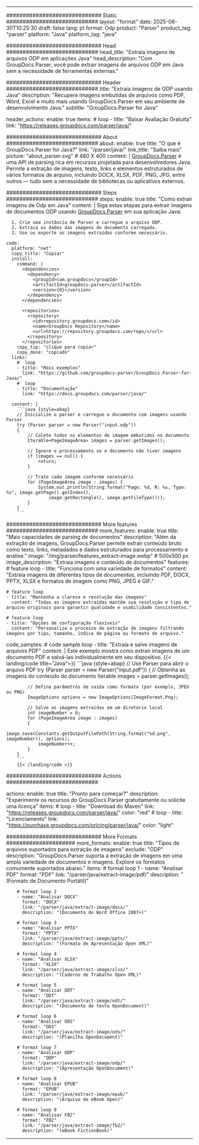 


---
############################# Static ############################
layout: "format"
date:  2025-06-30T10:25:30
draft: false
lang: pt
format: Odp
product: "Parser"
product_tag: "parser"
platform: "Java"
platform_tag: "java"

############################# Head ############################
head_title: "Extraia imagens de arquivos ODP em aplicações Java"
head_description: "Com GroupDocs.Parser, você pode extrair imagens de arquivos ODP em Java sem a necessidade de ferramentas externas."

############################# Header ############################
title: "Extraia imagens de ODP usando Java" 
description: "Recupere imagens embutidas de arquivos como PDF, Word, Excel e muito mais usando GroupDocs.Parser em seu ambiente de desenvolvimento Java."
subtitle: "GroupDocs.Parser for Java" 

header_actions:
  enable: true
  items:
    #  loop
    - title: "Baixar Avaliação Gratuita"
      link: "https://releases.groupdocs.com/parser/java/"
      
############################# About ############################
about:
    enable: true
    title: "O que é GroupDocs.Parser for Java?"
    link: "/parser/java/"
    link_title: "Saiba mais"
    picture: "about_parser.svg" # 480 X 400
    content: |
       [GroupDocs.Parser](/parser/java/) é uma API de parsing rica em recursos projetada para desenvolvedores Java. Permite a extração de imagens, texto, links e elementos estruturados de vários formatos de arquivo, incluindo DOCX, XLSX, PDF, PNG, JPG, entre outros — tudo sem a necessidade de bibliotecas ou aplicativos externos.

############################# Steps ############################
steps:
    enable: true
    title: "Como extrair imagens de Odp em Java"
    content: |
      Siga estas etapas para extrair imagens de documentos ODP usando [GroupDocs.Parser](/parser/java/) em sua aplicação Java:
      
      1. Crie uma instância de Parser e carregue o arquivo ODP.
      2. Extraia os dados das imagens do documento carregado.
      3. Use ou exporte as imagens extraídas conforme necessário.
   
    code:
      platform: "net"
      copy_title: "Copiar"
      install:
        command: |
          <dependencies>
            <dependency>
              <groupId>com.groupdocs</groupId>
              <artifactId>groupdocs-parser</artifactId>
              <version>{0}</version>
            </dependency>
          </dependencies>

          <repositories>
            <repository>
              <id>repository.groupdocs.com</id>
              <name>GroupDocs Repository</name>
              <url>https://repository.groupdocs.com/repo/</url>
            </repository>
          </repositories>
        copy_tip: "clique para copiar"
        copy_done: "copiado"
      links:
        #  loop
        - title: "Mais exemplos"
          link: "https://github.com/groupdocs-parser/GroupDocs.Parser-for-Java/"
        #  loop
        - title: "Documentação"
          link: "https://docs.groupdocs.com/parser/java/"
          
      content: |
        ```java {style=abap}
        // Inicialize o parser e carregue o documento com imagens usando Parser
        try (Parser parser = new Parser("input.odp"))
        {
            // Colete todos os elementos de imagem embutidos no documento
            Iterable<PageImageArea> images = parser.getImages();

            // Ignore o processamento se o documento não tiver imagens
            if (images == null) {
                return;
            }

            // Trate cada imagem conforme necessário
            for (PageImageArea image : images) {
                System.out.println(String.format("Page: %d, R: %s, Type: %s", image.getPage().getIndex(), 
                    image.getRectangle(), image.getFileType()));
            }
        }
        ```            

############################# More features ############################
more_features:
  enable: true
  title: "Mais capacidades de parsing de documentos"
  description: "Além da extração de imagens, GroupDocs.Parser permite extrair conteúdo bruto como texto, links, metadados e dados estruturados para processamento e análise."
  image: "/img/parser/features_extract-image.webp" # 500x500 px
  image_description: "Extraia imagens e conteúdo de documentos"
  features:
    # feature loop
    - title: "Funciona com uma variedade de formatos"
      content: "Extraia imagens de diferentes tipos de documentos, incluindo PDF, DOCX, PPTX, XLSX e formatos de imagem como PNG, JPEG e GIF."

    # feature loop
    - title: "Mantenha a clareza e resolução das imagens"
      content: "Todas as imagens extraídas mantêm sua resolução e tipo de arquivo originais para garantir qualidade e usabilidade consistentes."

    # feature loop
    - title: "Opções de configuração flexíveis"
      content: "Personalize o processo de extração de imagens filtrando imagens por tipo, tamanho, índice de página ou formato de arquivo."
      
  code_samples:
    # code sample loop
    - title: "Extraia e salve imagens de arquivos PDF"
      content: |
        Este exemplo mostra como extrair imagens de um documento PDF e salvá-las individualmente em seu dispositivo.
        {{< landing/code title="Java">}}
        ```java {style=abap}
        //  Use Parser para abrir o arquivo PDF
        try (Parser parser = new Parser("input.pdf"))
        {
            // Obtenha as imagens do conteúdo do documento
            Iterable<PageImageArea> images = parser.getImages();

            // Defina parâmetros de saída como formato (por exemplo, JPEG ou PNG)
            ImageOptions options = new ImageOptions(ImageFormat.Png);

            // Salve as imagens extraídas em um diretório local
            int imageNumber = 0;
            for (PageImageArea image : images)
            {
                image.save(Constants.getOutputFilePath(String.format("%d.png", imageNumber)), options);
                imageNumber++;
            }
        }
        ```
        {{< /landing/code >}}


############################# Actions ############################

actions:
  enable: true
  title: "Pronto para começar?"
  description: "Experimente os recursos do GroupDocs.Parser gratuitamente ou solicite uma licença"
  items:
    #  loop
    - title: "Download do Maven"
      link: "https://releases.groupdocs.com/parser/java/"
      color: "red"
        #  loop
    - title: "Licenciamento"
      link: "https://purchase.groupdocs.com/pricing/parser/java/"
      color: "light"


############################# More Formats #####################
more_formats:
    enable: true
    title: "Tipos de arquivos suportados para extração de imagens"
    exclude: "ODP"
    description: "GroupDocs.Parser suporta a extração de imagens em uma ampla variedade de documentos e imagens. Explore os formatos comumente suportados abaixo."
    items: 
        # format loop 1
        - name: "Analisar PDF"
          format: "PDF"
          link: "/parser/java/extract-image/pdf/"
          description: "(Formato de Documento Portátil)"
          
        # format loop 2
        - name: "Analisar DOCX"
          format: "DOCX"
          link: "/parser/java/extract-image/docx/"
          description: "(Documento do Word Office 2007+)"
          
        # format loop 3
        - name: "Analisar PPTX"
          format: "PPTX"
          link: "/parser/java/extract-image/pptx/"
          description: "(Formato de Apresentação Open XML)"
          
        # format loop 4
        - name: "Analisar XLSX"
          format: "XLSX"
          link: "/parser/java/extract-image/xlsx/"
          description: "(Caderno de Trabalho Open XML)"
          
        # format loop 5
        - name: "Analisar ODT"
          format: "ODT"
          link: "/parser/java/extract-image/odt/"
          description: "(Documento de texto OpenDocument)"
          
        # format loop 6
        - name: "Analisar ODS"
          format: "ODS"
          link: "/parser/java/extract-image/ods/"
          description: "(Planilha OpenDocument)"
          
        # format loop 7
        - name: "Analisar ODP"
          format: "ODP"
          link: "/parser/java/extract-image/odp/"
          description: "(Apresentação OpenDocument)"
          
        # format loop 8
        - name: "Analisar EPUB"
          format: "EPUB"
          link: "/parser/java/extract-image/epub/"
          description: "(Arquivo de eBook Open)"
          
        # format loop 9
        - name: "Analisar FB2"
          format: "FB2"
          link: "/parser/java/extract-image/fb2/"
          description: "(eBook FictionBook)"
         
          

---